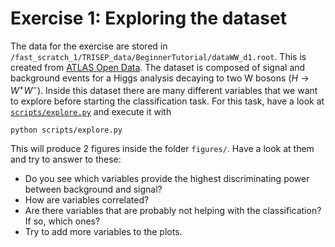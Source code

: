 
# Exercise 1: Exploring the dataset

The data for the exercise are stored in `/fast_scratch_1/TRISEP_data/BeginnerTutorial/dataWW_d1.root`. This is created from [ATLAS Open Data](https://opendata.atlas.cern/). The dataset is composed of signal and background events for a Higgs analysis decaying to two W bosons ($H\to W^+W^-$). Inside this dataset there are many different variables that we want to explore before starting the classification task. For this task, have a look at [`scripts/explore.py`](scripts/explore.py) and execute it with
```bash
python scripts/explore.py
```
This will produce 2 figures inside the folder `figures/`. Have a look at them and try to answer to these:
 - Do you see which variables provide the highest discriminating power between background and signal?
 - How are variables correlated?
 - Are there variables that are probably not helping with the classification? If so, which ones?
 - Try to add more variables to the plots.